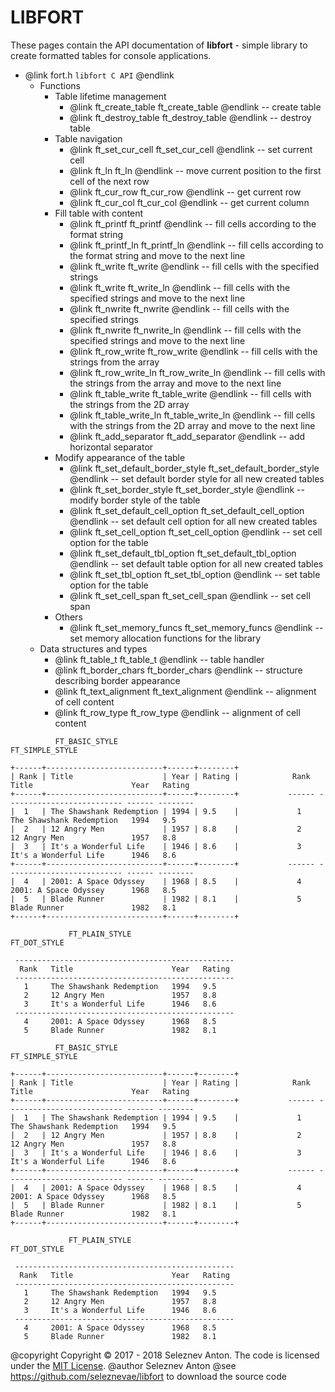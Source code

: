 # LIBFORT 

These pages contain the API documentation of **libfort** - simple library to create formatted tables for console applications.

- @link fort.h `libfort C API` @endlink
  - Functions
    - Table lifetime management
        - @link ft_create_table ft_create_table @endlink -- create table
        - @link ft_destroy_table ft_destroy_table @endlink -- destroy table
    - Table navigation
        - @link ft_set_cur_cell ft_set_cur_cell @endlink -- set current cell
        - @link ft_ln ft_ln @endlink -- move current position to the first cell of the next row
        - @link ft_cur_row ft_cur_row @endlink -- get current row
        - @link ft_cur_col ft_cur_col @endlink -- get current column
    - Fill table with content
        - @link ft_printf ft_printf @endlink -- fill cells according to the format string
        - @link ft_printf_ln ft_printf_ln @endlink -- fill cells according to the format string and move to the next line
        - @link ft_write ft_write @endlink -- fill cells with the specified strings
        - @link ft_write ft_write_ln @endlink -- fill cells with the specified strings  and move to the next line
        - @link ft_nwrite ft_nwrite @endlink -- fill cells with the specified strings
        - @link ft_nwrite ft_nwrite_ln @endlink -- fill cells with the specified strings and move to the next line
        - @link ft_row_write ft_row_write @endlink -- fill cells with the strings from the array
        - @link ft_row_write_ln ft_row_write_ln @endlink -- fill cells with the strings from the array and move to the next line
        - @link ft_table_write ft_table_write @endlink -- fill cells with the strings from the 2D array
        - @link ft_table_write_ln ft_table_write_ln @endlink -- fill cells with the strings from the 2D array and move to the next line
        - @link ft_add_separator ft_add_separator @endlink -- add horizontal separator
    - Modify appearance of the table
        - @link ft_set_default_border_style ft_set_default_border_style @endlink -- set default border style for all new created tables
        - @link ft_set_border_style ft_set_border_style @endlink -- modify border style of the table
        - @link ft_set_default_cell_option ft_set_default_cell_option @endlink -- set default cell option for all new created tables
        - @link ft_set_cell_option ft_set_cell_option @endlink -- set cell option for the table
        - @link ft_set_default_tbl_option ft_set_default_tbl_option @endlink -- set default table option for all new created tables
        - @link ft_set_tbl_option ft_set_tbl_option @endlink -- set table option for the table
        - @link ft_set_cell_span ft_set_cell_span @endlink -- set cell span
    - Others
        - @link ft_set_memory_funcs ft_set_memory_funcs @endlink -- set memory allocation functions for the library
  - Data structures and types
    - @link ft_table_t ft_table_t @endlink -- table handler
    - @link ft_border_chars ft_border_chars @endlink -- structure describing border appearance
    - @link ft_text_alignment ft_text_alignment @endlink -- alignment of cell content
    - @link ft_row_type ft_row_type @endlink -- alignment of cell content


~~~~~~~~~~~~~~~~~~~~~
          FT_BASIC_STYLE                                                    FT_SIMPLE_STYLE

+------+--------------------------+------+--------+                                                             
| Rank | Title                    | Year | Rating |            Rank   Title                      Year   Rating  
+------+--------------------------+------+--------+           ------ -------------------------- ------ -------- 
|  1   | The Shawshank Redemption | 1994 | 9.5    |             1     The Shawshank Redemption   1994   9.5     
|  2   | 12 Angry Men             | 1957 | 8.8    |             2     12 Angry Men               1957   8.8     
|  3   | It's a Wonderful Life    | 1946 | 8.6    |             3     It's a Wonderful Life      1946   8.6     
+------+--------------------------+------+--------+           ------ -------------------------- ------ -------- 
|  4   | 2001: A Space Odyssey    | 1968 | 8.5    |             4     2001: A Space Odyssey      1968   8.5     
|  5   | Blade Runner             | 1982 | 8.1    |             5     Blade Runner               1982   8.1     
+------+--------------------------+------+--------+          

             FT_PLAIN_STYLE                                                    FT_DOT_STYLE

 -------------------------------------------------              
  Rank   Title                      Year   Rating               
 -------------------------------------------------              
   1     The Shawshank Redemption   1994   9.5                  
   2     12 Angry Men               1957   8.8                  
   3     It's a Wonderful Life      1946   8.6                  
 -------------------------------------------------              
   4     2001: A Space Odyssey      1968   8.5                  
   5     Blade Runner               1982   8.1                

~~~~~~~~~~~~~~~~~~~~~



```text
          FT_BASIC_STYLE                                                    FT_SIMPLE_STYLE

+------+--------------------------+------+--------+                                                             
| Rank | Title                    | Year | Rating |            Rank   Title                      Year   Rating  
+------+--------------------------+------+--------+           ------ -------------------------- ------ -------- 
|  1   | The Shawshank Redemption | 1994 | 9.5    |             1     The Shawshank Redemption   1994   9.5     
|  2   | 12 Angry Men             | 1957 | 8.8    |             2     12 Angry Men               1957   8.8     
|  3   | It's a Wonderful Life    | 1946 | 8.6    |             3     It's a Wonderful Life      1946   8.6     
+------+--------------------------+------+--------+           ------ -------------------------- ------ -------- 
|  4   | 2001: A Space Odyssey    | 1968 | 8.5    |             4     2001: A Space Odyssey      1968   8.5     
|  5   | Blade Runner             | 1982 | 8.1    |             5     Blade Runner               1982   8.1     
+------+--------------------------+------+--------+          
```

```text
             FT_PLAIN_STYLE                                                    FT_DOT_STYLE

 -------------------------------------------------              
  Rank   Title                      Year   Rating               
 -------------------------------------------------              
   1     The Shawshank Redemption   1994   9.5                  
   2     12 Angry Men               1957   8.8                  
   3     It's a Wonderful Life      1946   8.6                  
 -------------------------------------------------              
   4     2001: A Space Odyssey      1968   8.5                  
   5     Blade Runner               1982   8.1                 

```


        
@copyright Copyright &copy; 2017 - 2018 Seleznev Anton. The code is licensed under the [MIT License](http://opensource.org/licenses/MIT).
@author Seleznev Anton
@see https://github.com/seleznevae/libfort to download the source code